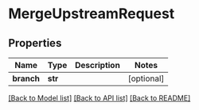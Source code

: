 # MergeUpstreamRequest

## Properties
Name | Type | Description | Notes
------------ | ------------- | ------------- | -------------
**branch** | **str** |  | [optional] 

[[Back to Model list]](../README.md#documentation-for-models) [[Back to API list]](../README.md#documentation-for-api-endpoints) [[Back to README]](../README.md)


